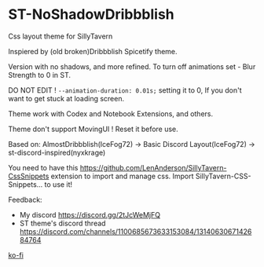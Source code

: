 # ST-NoShadowDribbblish
Css layout theme for SillyTavern 
 
Inspiered by (old broken)Dribbblish Spicetify theme.

Version with no shadows, and more refined. To turn off animations set - Blur Strength to 0 in ST.

DO NOT EDIT !
`
  --animation-duration: 0.01s;
`
setting it to 0, If you don't want to get stuck at loading screen.



Theme work with Codex and Notebook Extensions, and others.

Theme don't support MovingUI ! Reset it before use.

Based on: AlmostDribbblish(IceFog72) -> Basic Discord Layout(IceFog72) -> st-discord-inspired(nyxkrage)

You need to have this https://github.com/LenAnderson/SillyTavern-CssSnippets extension to import and manage css. Import SillyTavern-CSS-Snippets... to use it!

Feedback:
- My discord https://discord.gg/2tJcWeMjFQ 
- ST theme's discord thread https://discord.com/channels/1100685673633153084/1314063067142684764

[ko-fi](https://ko-fi.com/icefog72)
